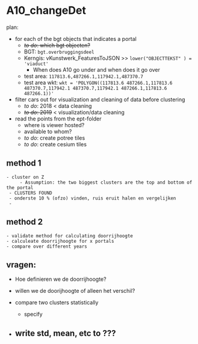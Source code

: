 # A10_changeDet

plan:

 - for each of the bgt objects that indicates a portal
	 - ~~*to do*:  which bgt objecten?~~
	 - BGT: `bgt.overbruggingsdeel`
	 - Kerngis: vKunstwerk_FeaturesToJSON >> `lower("OBJECTTEKST" ) = 'viaduct'`
	 	- When does A10 go under and when does it go over
	 - test area: `117813.6,487266.1,117942.1,487370.7`
	 - test area wkt: `wkt = 'POLYGON((117813.6 487266.1,117813.6 487370.7,117942.1 487370.7,117942.1 487266.1,117813.6 487266.1))'`
 - filter cars out for visualization and cleaning of data before clustering
 	- *to do*: 2018 < data cleaning
	- ~~*to do*: 2019~~ < visualization/data cleaning
 - read the points from the ept-folder
 	 - where is viewer hosted? 
	 - available to whom?
	 - *to do*: create potree tiles
	 - *to do*: create cesium tiles
## method 1
	- cluster on Z
		 - Assumption: the two biggest clusters are the top and bottom of the portal	
	 - CLUSTERS FOUND
	 - onderste 10 % (ofzo) vinden, ruis eruit halen en vergelijken
	 - 
		 
## method 2
	- validate method for calculating doorrijhoogte
	- calculeate doorrijhoogte for x portals
	- compare over different years



## vragen:
- Hoe definieren we de doorrijhoogte?
- willen we de doorijhoogte of alleen het verschil?


 - compare two clusters statistically
 	 - specify
 - write std, mean, etc to ???
	- 
